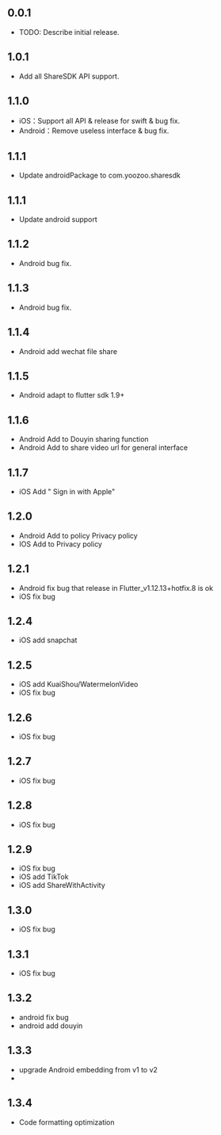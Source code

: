 ## 0.0.1

* TODO: Describe initial release.

## 1.0.1

* Add all ShareSDK API support.

## 1.1.0

* iOS：Support all API & release for swift & bug fix.
* Android：Remove useless interface & bug fix.

## 1.1.1

* Update androidPackage to com.yoozoo.sharesdk

## 1.1.1

* Update android support

## 1.1.2

* Android bug fix.

## 1.1.3

* Android bug fix.

## 1.1.4

* Android add wechat file share

## 1.1.5
* Android  adapt to flutter sdk 1.9+

## 1.1.6
* Android Add to Douyin sharing function
* Android Add to share video url for general interface

## 1.1.7
* iOS Add " Sign in with Apple"

## 1.2.0
* Android Add to policy Privacy policy
* IOS Add to Privacy policy

## 1.2.1
* Android fix bug that release in Flutter_v1.12.13+hotfix.8 is ok
* iOS fix bug

## 1.2.4

* iOS add snapchat

## 1.2.5

* iOS add KuaiShou/WatermelonVideo
* iOS fix bug

## 1.2.6
* iOS fix bug

## 1.2.7
* iOS fix  bug

## 1.2.8
* iOS fix  bug

## 1.2.9
* iOS fix  bug
* iOS add TikTok
* iOS add ShareWithActivity

## 1.3.0
* iOS fix  bug

## 1.3.1
* iOS fix  bug

## 1.3.2
* android fix bug
* android add douyin

## 1.3.3
* upgrade Android embedding from v1 to v2
* 
## 1.3.4
* Code formatting optimization
